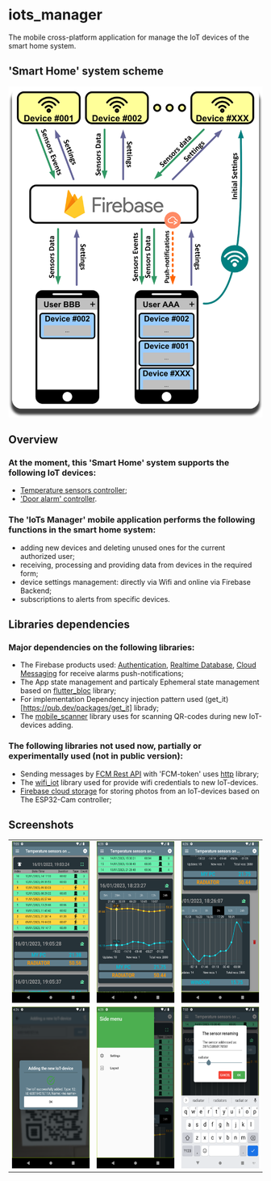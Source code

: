 # iots_manager

The mobile cross-platform application for manage the IoT devices of the smart home system.

## 'Smart Home' system scheme

<p align="center">
  <img width="512" src="_readmi-res/scheme.png">
</p>


## Overview

### At the moment, this 'Smart Home' system supports the following IoT devices:
- [Temperature sensors controller](https://github.com/0kmMobi/IoT_TemperatureSensors);
- ['Door alarm' controller](https://github.com/0kmMobi/IoT_DoorAlarm).


### The 'IoTs Manager' mobile application performs the following functions in the smart home system:
- adding new devices and deleting unused ones for the current authorized user;
- receiving, processing and providing data from devices in the required form;
- device settings management: directly via Wifi and online via Firebase Backend;
- subscriptions to alerts from specific devices.


## Libraries dependencies

### Major dependencies on the following libraries:
- The Firebase products used: [Authentication](https://pub.dev/packages/firebase_auth), [Realtime Database](https://pub.dev/packages/firebase_database), [Cloud Messaging](https://pub.dev/packages/firebase_messaging) for receive alarms push-notifications;
- The App state management and particaly Ephemeral state management based on [flutter_bloc](https://pub.dev/packages/flutter_bloc) library;
- For implementation Dependency injection pattern used (get_it)[https://pub.dev/packages/get_it] librady;
- The [mobile_scanner](https://pub.dev/packages/mobile_scanner) library uses for scanning QR-codes during new IoT-devices adding.


### The following libraries not used now, partially or experimentally used (not in public version):
- Sending messages by [FCM Rest API](https://firebase.google.com/docs/reference/fcm/rest) with 'FCM-token' uses [http](https://pub.dev/packages/http) library;
- The [wifi_iot](https://pub.dev/packages/wifi_iot) library used for provide wifi credentials to new IoT-devices.
- [Firebase cloud storage](https://pub.dev/packages/firebase_storage) for storing photos from an IoT-devices based on The ESP32-Cam controller;

## Screenshots

|   |   |   |
|---|---|---|
|<img height="320" src="_readmi-res/02_overview.png">|<img height="320" src="_readmi-res/03_chart_navigate.png">|<img height="320" src="_readmi-res/04_remove.png">|
|<img height="320" src="_readmi-res/05_addNewIoT_Success.png">|<img height="320" src="_readmi-res/06_sidemenu.png">|<img height="320" src="_readmi-res/07_edit_sendor_name.png">|

 


